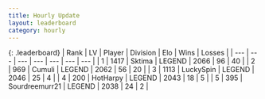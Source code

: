 ```yaml
---
title: Hourly Update
layout: leaderboard
category: hourly
---
```


{: .leaderboard}
| Rank | LV | Player | Division | Elo | Wins | Losses |
| --- | --- | --- | --- | --- | --- | --- |
| <span data-change="0">1</span> | 1417 | <span title="ID: 353063">Sktima</span> | LEGEND | <span data-change="-22">2066</span> | <span data-change="1">96</span> | <span data-change="2">40</span> |
| <span data-change="0">2</span> | 969 | <span title="ID: 294236">Cumuli</span> | LEGEND | <span data-change="0">2062</span> | <span data-change="0">56</span> | <span data-change="0">20</span> |
| <span data-change="0">3</span> | 1113 | <span title="ID: 498412">LuckySpin</span> | LEGEND | <span data-change="0">2046</span> | <span data-change="0">25</span> | <span data-change="0">4</span> |
| <span data-change="0">4</span> | 200 | <span title="ID: 623829">HotHarpy</span> | LEGEND | <span data-change="0">2043</span> | <span data-change="0">18</span> | <span data-change="0">5</span> |
| <span data-change="0">5</span> | 395 | <span title="ID: 633686">Sourdreemurr21</span> | LEGEND | <span data-change="0">2038</span> | <span data-change="0">24</span> | <span data-change="0">2</span> |